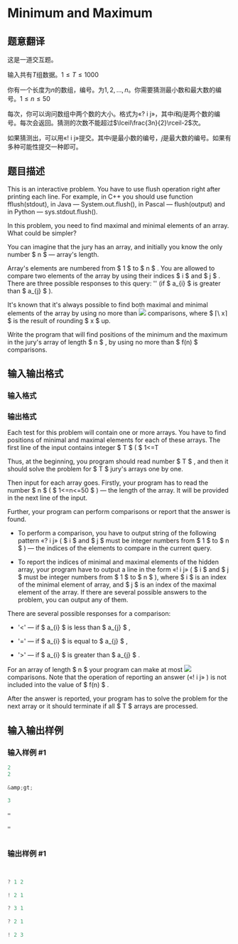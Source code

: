 # Minimum and Maximum

## 题意翻译

这是一道交互题。

输入共有$T$组数据。$1\le T \le 1000$

你有一个长度为$n$的数组，编号。为$1,2,\dots,n$。你需要猜测最小数和最大数的编号。$1\le n \le 50$

每次，你可以询问数组中两个数的大小。格式为«? i j»，其中$i$和$j$是两个数的编号。每次会返回。猜测的次数不能超过$\lceil\frac{3n}{2}\rceil-2$次。

如果猜测出，可以用«! i j»提交。其中$i$是最小数的编号，$j$是最大数的编号。如果有多种可能性提交一种即可。

## 题目描述

This is an interactive problem. You have to use flush operation right after printing each line. For example, in C++ you should use function fflush(stdout), in Java — System.out.flush(), in Pascal — flush(output) and in Python — sys.stdout.flush().

In this problem, you need to find maximal and minimal elements of an array. What could be simpler?

You can imagine that the jury has an array, and initially you know the only number $ n $ — array's length.

Array's elements are numbered from $ 1 $ to $ n $ . You are allowed to compare two elements of the array by using their indices $ i $ and $ j $ . There are three possible responses to this query: '' (if $ a_{i} $ is greater than $ a_{j} $ ).

It's known that it's always possible to find both maximal and minimal elements of the array by using no more than ![](https://cdn.luogu.com.cn/upload/vjudge_pic/CF730B/64e27b3d6ef68e5168a71a1fda863cd37a7518ef.png) comparisons, where $ ⌈\ x⌉ $ is the result of rounding $ x $ up.

Write the program that will find positions of the minimum and the maximum in the jury's array of length $ n $ , by using no more than $ f(n) $ comparisons.

## 输入输出格式

### 输入格式

### 输出格式

Each test for this problem will contain one or more arrays. You have to find positions of minimal and maximal elements for each of these arrays. The first line of the input contains integer $ T $ ( $ 1<=T

Thus, at the beginning, you program should read number $ T $ , and then it should solve the problem for $ T $ jury's arrays one by one.

Then input for each array goes. Firstly, your program has to read the number $ n $ ( $ 1<=n<=50 $ ) — the length of the array. It will be provided in the next line of the input.

Further, your program can perform comparisons or report that the answer is found.

- To perform a comparison, you have to output string of the following pattern «? i j» ( $ i $ and $ j $ must be integer numbers from $ 1 $ to $ n $ ) — the indices of the elements to compare in the current query.

- To report the indices of minimal and maximal elements of the hidden array, your program have to output a line in the form «! i j» ( $ i $ and $ j $ must be integer numbers from $ 1 $ to $ n $ ), where $ i $ is an index of the minimal element of array, and $ j $ is an index of the maximal element of the array. If there are several possible answers to the problem, you can output any of them.

There are several possible responses for a comparison:

- '<' — if $ a_{i} $ is less than $ a_{j} $ ,

- '=' — if $ a_{i} $ is equal to $ a_{j} $ ,

- '>' — if $ a_{i} $ is greater than $ a_{j} $ .

For an array of length $ n $ your program can make at most ![](https://cdn.luogu.com.cn/upload/vjudge_pic/CF730B/64e27b3d6ef68e5168a71a1fda863cd37a7518ef.png) comparisons. Note that the operation of reporting an answer («! i j» ) is not included into the value of $ f(n) $ .

After the answer is reported, your program has to solve the problem for the next array or it should terminate if all $ T $ arrays are processed.

## 输入输出样例

### 输入样例 #1

```cpp
2
2
 
&amp;gt;
 
3
 
=
 
=
 
```


### 输出样例 #1

```cpp
 
 
? 1 2
 
! 2 1
 
? 3 1
 
? 2 1
 
! 2 3
```


